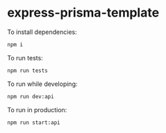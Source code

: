 # express-prisma-template

To install dependencies:

```bash
npm i
```

To run tests:

```bash
npm run tests
```

To run while developing:

```bash
npm run dev:api
```

To run in production:

```bash
npm run start:api
```

